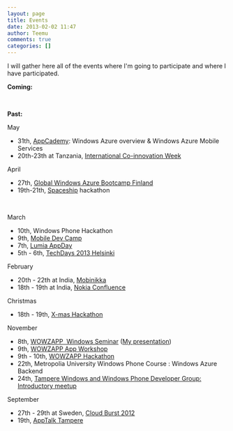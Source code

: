 ```yaml
---
layout: page
title: Events
date: 2013-02-02 11:47
author: Teemu
comments: true
categories: []
---
```

I will gather here all of the events where I'm going to participate and where I have participated.

<strong>Coming:</strong>

&nbsp;

<strong>Past:
</strong>

May
<ul>
	<li>31th, <a href="http://www.appcampus.fi/appcademy/about-appcademy">AppCademy</a>: Windows Azure overview &amp; Windows Azure Mobile Services</li>
	<li><span style="line-height: 13px;">20th-23th at Tanzania, <a href="http://tanzict.or.tz/2013/05/15/international-co-innovation-week-program/">International Co-innovation Week</a></span></li>
</ul>
April
<ul>
	<li>27th, <a href="http://finlandazure.eventbrite.com/">Global Windows Azure Bootcamp Finland</a></li>
	<li>19th-21th, <a href="http://spaceship.fi/">Spaceship</a> hackathon</li>
</ul>
&nbsp;

March
<ul>
	<li>10th, Windows Phone Hackathon</li>
	<li>9th, <a href="http://mobiledevcamp.fi/">Mobile Dev Camp</a></li>
	<li>7th, <a href="http://aani.nokia.fi/2013/01/31/lumiaappday/">Lumia AppDay</a></li>
	<li>5th - 6th, <a href="http://www.techdays.fi/fi/etusivu">TechDays 2013 Helsinki</a></li>
</ul>
February
<ul>
	<li>20th - 22th at India, <a href="http://mobilityresearchforum.com/mobinikka.html">Mobinikka</a></li>
	<li>18th - 19th at India, <a href="http://mobilityresearchforum.com/register/">Nokia Confluence</a></li>
</ul>
<strong>
</strong>

Christmas
<ul>
	<li>18th - 19th, <a href="http://www.microsoft.com/finland/hackathon/">X-mas Hackathon</a></li>
</ul>
November
<ul>
	<li>8th, <a href="http://www.microsoft.com/finland/wowzapp/">WOWZAPP  Windows Seminar</a> (<a href="http://www.youtube.com/watch?v=OGlcMDSAVrA">My presentation</a>)</li>
	<li>9th, <a href="http://www.microsoft.com/finland/wowzapp/">WOWZAPP App Workshop</a></li>
	<li>9th - 10th, <a href="http://www.microsoft.com/finland/wowzapp/">WOWZAPP Hackathon</a></li>
	<li>22th, Metropolia University Windows Phone Course : Windows Azure Backend</li>
	<li>24th, <a href="http://www.meetup.com/Tampere-Windows-Phone-Developer-Meetup/events/75825682/">Tampere Windows and Windows Phone Developer Group: Introductory meetup</a></li>
</ul>
<strong>
</strong>

September
<ul>
	<li>27th - 29th at Sweden, <a href="http://www.azureug.se/CloudBurst2012/">Cloud Burst 2012</a></li>
	<li>19th, <a href="http://apptalk-tre.eventbrite.com/">AppTalk Tampere</a></li>
</ul>
